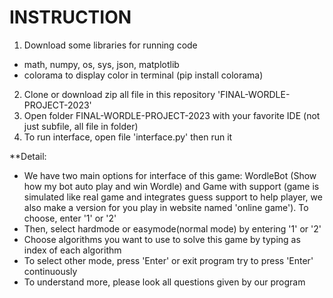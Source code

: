 # INSTRUCTION
1. Download some libraries for running code
  - math, numpy, os, sys, json, matplotlib
  - colorama to display color in terminal (pip install colorama)
2. Clone or download zip all file in this repository 'FINAL-WORDLE-PROJECT-2023'
3. Open folder FINAL-WORDLE-PROJECT-2023  with your favorite IDE (not just subfile, all file in folder)
4. To run interface, open file 'interface.py' then run it

**Detail:
- We have two main options for interface of this game: WordleBot (Show how my bot auto play and win Wordle) and Game with support (game is simulated like real game and integrates guess support to help player, we also make a version for you play in website named 'online game'). To choose, enter '1' or '2'
- Then, select hardmode or easymode(normal mode) by entering '1' or '2'
- Choose algorithms you want to use to solve this game by typing as index of each algorithm
- To select other mode, press 'Enter' or exit program try to press 'Enter' continuously
- To understand more, please look all questions given by our program
